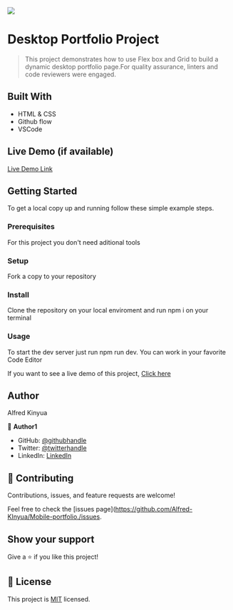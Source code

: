 ![](https://img.shields.io/badge/Microverse-blueviolet)

# Desktop Portfolio Project

> This project demonstrates how to use Flex box and Grid to build a dynamic desktop portfolio page.For quality assurance, linters and code reviewers were engaged. 


## Built With


- HTML & CSS
- Github flow
- VSCode

## Live Demo (if available)

[Live Demo Link](https://alfred-kinyua.github.io/Mobile-portfolio./) 



## Getting Started

To get a local copy up and running follow these simple example steps.

### Prerequisites
For this project you don't need aditional tools

### Setup
Fork a copy to your repository

### Install
Clone the repository on your local enviroment and run npm i on your terminal

### Usage
To start the dev server just run npm run dev. You can work in your favorite Code Editor


If you want to see a live demo of this project, [Click here](https://alfred-kinyua.github.io/Mobile-portfolio./) 


## Author
Alfred Kinyua

👤 **Author1**

- GitHub: [@githubhandle](https://github.com/Alfred-Kinyua/)
- Twitter: [@twitterhandle](@alfkinyua)
- LinkedIn: [LinkedIn](linkedin.com/in/alfred-kinyua-25927a64)


## 🤝 Contributing

Contributions, issues, and feature requests are welcome!

Feel free to check the [issues page](https://github.com/Alfred-KInyua/Mobile-portfolio./issues.

## Show your support

Give a ⭐️ if you like this project!


## 📝 License

This project is [MIT](./MIT.md) licensed.
